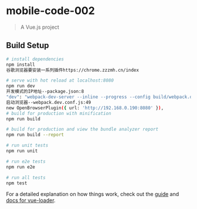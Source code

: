 # mobile-code-002

> A Vue.js project

## Build Setup

``` bash
# install dependencies
npm install
谷歌浏览器要安装一系列插件https://chrome.zzzmh.cn/index

# serve with hot reload at localhost:8080
npm run dev
开发模式的IP地址--package.json:8
"dev": "webpack-dev-server --inline --progress --config build/webpack.dev.conf.js --host 192.168.0.190",
启动浏览器--webpack.dev.conf.js:49
new OpenBrowserPlugin({ url: 'http://192.168.0.190:8080' }),
# build for production with minification
npm run build

# build for production and view the bundle analyzer report
npm run build --report

# run unit tests
npm run unit

# run e2e tests
npm run e2e

# run all tests
npm test
```

For a detailed explanation on how things work, check out the [guide](http://vuejs-templates.github.io/webpack/) and [docs for vue-loader](http://vuejs.github.io/vue-loader).
